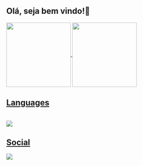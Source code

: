 ## Olá, seja bem vindo!👋

<div>
  <a href = "https://github.com/Reisdrj">
  <img align="center" height="170cm" src="https://github-readme-stats.vercel.app/api?username=Reisdrj&count_private=true&show_icons=true&theme=github_dark">
  <img align="center" height="170cm" src="https://github-readme-stats.vercel.app/api/top-langs/?username=Reisdrj&layout=compact&langs_count=6&theme=github_dark">
</div>
 
 ## Languages
 
<div style="display: in-line block"><br>
    <img align="center" src="https://img.shields.io/badge/C-00599C?style=for-the-badge&logo=c&logoColor=white">
</div>
  
## Social
  
<div>
  <img href="https://instagram.com/davi_dos_reis" src="https://img.shields.io/badge/@davi_dos_reis-E4405F?style=for-the-badge&logo=instagram&logoColor=white">  
</div>
